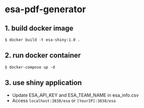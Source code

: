 # esa-pdf-generator

## 1. build docker image
```
$ docker build -t esa-shiny:1.0 .
```


## 2. run docker container

```
$ docker-compose up -d
```

## 3. use shiny application

* Update ESA_API_KEY and ESA_TEAM_NAME in esa_info.csv
* Access `localhost:3838/esa` or `[YourIP]:3838/esa`
